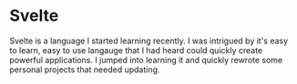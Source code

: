 # Svelte
Svelte is a language I started learning recently. I was intrigued by it's easy to learn, easy to use langauge that I had heard could quickly create powerful applications. I jumped into learning it and quickly rewrote some personal projects that needed updating.
